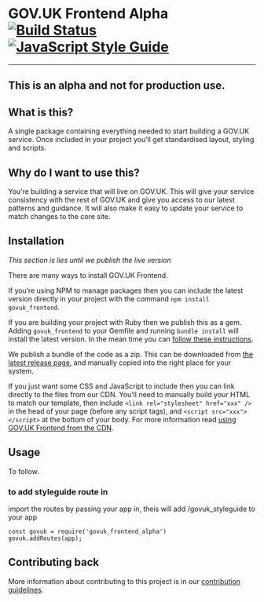 GOV.UK Frontend Alpha [![Build Status](https://travis-ci.org/alphagov/govuk_frontend_alpha.svg?branch=master)](https://travis-ci.org/alphagov/govuk_frontend_alpha) [![JavaScript Style Guide](https://img.shields.io/badge/code%20style-standard-brightgreen.svg)](http://standardjs.com/)
=====================

---
This is an alpha and not for production use.
---

## What is this?

A single package containing everything needed to start building a GOV.UK service. Once included in your project you’ll get standardised layout, styling and scripts.

## Why do I want to use this?

You’re building a service that will live on GOV.UK. This will give your service consistency with the rest of GOV.UK and give you access to our latest patterns and guidance. It will also make it easy to update your service to match changes to the core site.

## Installation

*This section is lies until we publish the live version*

There are many ways to install GOV.UK Frontend.

If you’re using NPM to manage packages then you can include the latest version directly in your project with the command `npm install govuk_frontend`.

If you are building your project with Ruby then we publish this as a gem. Adding `govuk_frontend` to your Gemfile and running `bundle install` will install the latest version. In the mean time you can [follow these instructions](docs/using-with-rails.md).

We publish a bundle of the code as a zip. This can be downloaded from [the latest release page](https://github.com/alphagov/govuk_elements/releases/latest), and manually copied into the right place for your system.

If you just want some CSS and JavaScript to include then you can link directly to the files from our CDN. You’ll need to manually build your HTML to match our template, then include `<link rel="stylesheet" href="xxx" />` in the head of your page (before any script tags), and `<script src="xxx"></script>` at the bottom of your body. For more information read [using GOV.UK Frontend from the CDN](#).

## Usage

To follow.

### to add styleguide route in

import the routes by passing your app in, theis will add /govuk_styleguide to your app
```
const govuk = require('govuk_frontend_alpha')
govuk.addRoutes(app);
```
## Contributing back

More information about contributing to this project is in our [contribution guidelines](https://github.com/alphagov/govuk_frontend_alpha/blob/master/CONTRIBUTING.md).
